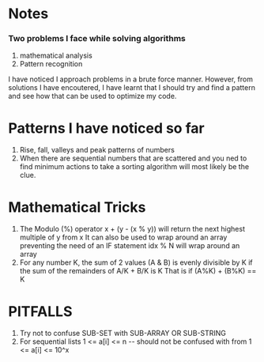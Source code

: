 # Notes 

### Two problems I face while solving algorithms
1. mathematical analysis
2. Pattern recognition

I have noticed I approach problems in a brute force manner. However, from solutions I have encoutered, I have learnt that I should try and find a pattern and see how that can be used to optimize my code.


Patterns I have noticed so far
===============================
1. Rise, fall, valleys and peak patterns of numbers
2. When there are sequential numbers that are scattered and you ned to find minimum actions to take a sorting algorithm will most likely be the clue.

Mathematical Tricks
===================
1. The Modulo (%) operator
x + (y - (x % y)) will return the next highest multiple of y from x
It can also be used to wrap around an array preventing the need of an IF statement
idx % N will wrap around an array
2. For any number K, the sum of 2 values (A & B) is evenly divisible by K if the sum of the remainders of A/K + B/K is K
That is if (A%K) + (B%K) == K


PITFALLS
===========
1. Try not to confuse SUB-SET with SUB-ARRAY OR SUB-STRING
2. For sequential lists 1 <= a[i] <= n -- should not be confused with from 1 <= a[i] <= 10^x